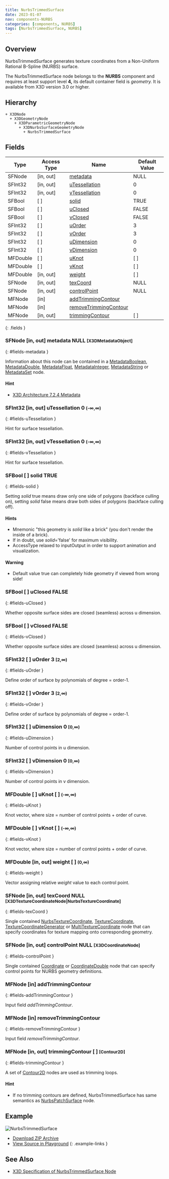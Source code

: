 ```yaml
---
title: NurbsTrimmedSurface
date: 2023-01-07
nav: components-NURBS
categories: [components, NURBS]
tags: [NurbsTrimmedSurface, NURBS]
---
```

<style>
.post h3 {
  word-spacing: 0.2em;
}
</style>

## Overview

NurbsTrimmedSurface generates texture coordinates from a Non-Uniform Rational B-Spline (NURBS) surface.

The NurbsTrimmedSurface node belongs to the **NURBS** component and requires at least support level **4,** its default container field is *geometry.* It is available from X3D version 3.0 or higher.

## Hierarchy

```
+ X3DNode
  + X3DGeometryNode
    + X3DParametricGeometryNode
      + X3DNurbsSurfaceGeometryNode
        + NurbsTrimmedSurface
```

## Fields

| Type | Access Type | Name | Default Value |
| ---- | ----------- | ---- | ------------- |
| SFNode | [in, out] | [metadata](#fields-metadata) | NULL  |
| SFInt32 | [in, out] | [uTessellation](#fields-uTessellation) | 0  |
| SFInt32 | [in, out] | [vTessellation](#fields-vTessellation) | 0  |
| SFBool | [ ] | [solid](#fields-solid) | TRUE |
| SFBool | [ ] | [uClosed](#fields-uClosed) | FALSE |
| SFBool | [ ] | [vClosed](#fields-vClosed) | FALSE |
| SFInt32 | [ ] | [uOrder](#fields-uOrder) | 3  |
| SFInt32 | [ ] | [vOrder](#fields-vOrder) | 3  |
| SFInt32 | [ ] | [uDimension](#fields-uDimension) | 0  |
| SFInt32 | [ ] | [vDimension](#fields-vDimension) | 0  |
| MFDouble | [ ] | [uKnot](#fields-uKnot) | [ ] |
| MFDouble | [ ] | [vKnot](#fields-vKnot) | [ ] |
| MFDouble | [in, out] | [weight](#fields-weight) | [ ] |
| SFNode | [in, out] | [texCoord](#fields-texCoord) | NULL  |
| SFNode | [in, out] | [controlPoint](#fields-controlPoint) | NULL  |
| MFNode | [in] | [addTrimmingContour](#fields-addTrimmingContour) |  |
| MFNode | [in] | [removeTrimmingContour](#fields-removeTrimmingContour) |  |
| MFNode | [in, out] | [trimmingContour](#fields-trimmingContour) | [ ] |
{: .fields }

### SFNode [in, out] **metadata** NULL <small>[X3DMetadataObject]</small>
{: #fields-metadata }

Information about this node can be contained in a [MetadataBoolean](/x_ite/components/core/metadataboolean/), [MetadataDouble](/x_ite/components/core/metadatadouble/), [MetadataFloat](/x_ite/components/core/metadatafloat/), [MetadataInteger](/x_ite/components/core/metadatainteger/), [MetadataString](/x_ite/components/core/metadatastring/) or [MetadataSet](/x_ite/components/core/metadataset/) node.

#### Hint

- [X3D Architecture 7.2.4 Metadata](https://www.web3d.org/specifications/X3Dv4/ISO-IEC19775-1v4-IS/Part01/components/core.html#Metadata)

### SFInt32 [in, out] **uTessellation** 0 <small>(-∞,∞)</small>
{: #fields-uTessellation }

Hint for surface tessellation.

### SFInt32 [in, out] **vTessellation** 0 <small>(-∞,∞)</small>
{: #fields-vTessellation }

Hint for surface tessellation.

### SFBool [ ] **solid** TRUE
{: #fields-solid }

Setting *solid* true means draw only one side of polygons (backface culling on), setting *solid* false means draw both sides of polygons (backface culling off).

#### Hints

- Mnemonic "this geometry is *solid* like a brick" (you don't render the inside of a brick).
- If in doubt, use *solid*='false' for maximum visibility.
- AccessType relaxed to inputOutput in order to support animation and visualization.

#### Warning

- Default value true can completely hide geometry if viewed from wrong side!

### SFBool [ ] **uClosed** FALSE
{: #fields-uClosed }

Whether opposite surface sides are closed (seamless) across u dimension.

### SFBool [ ] **vClosed** FALSE
{: #fields-vClosed }

Whether opposite surface sides are closed (seamless) across u dimension.

### SFInt32 [ ] **uOrder** 3 <small>[2,∞)</small>
{: #fields-uOrder }

Define order of surface by polynomials of degree = order-1.

### SFInt32 [ ] **vOrder** 3 <small>[2,∞)</small>
{: #fields-vOrder }

Define order of surface by polynomials of degree = order-1.

### SFInt32 [ ] **uDimension** 0 <small>[0,∞)</small>
{: #fields-uDimension }

Number of control points in u dimension.

### SFInt32 [ ] **vDimension** 0 <small>[0,∞)</small>
{: #fields-vDimension }

Number of control points in v dimension.

### MFDouble [ ] **uKnot** [ ] <small>(-∞,∞)</small>
{: #fields-uKnot }

Knot vector, where size = number of control points + order of curve.

### MFDouble [ ] **vKnot** [ ] <small>(-∞,∞)</small>
{: #fields-vKnot }

Knot vector, where size = number of control points + order of curve.

### MFDouble [in, out] **weight** [ ] <small>(0,∞)</small>
{: #fields-weight }

Vector assigning relative *weight* value to each control point.

### SFNode [in, out] **texCoord** NULL <small>[X3DTextureCoordinateNode|NurbsTextureCoordinate]</small>
{: #fields-texCoord }

Single contained [NurbsTextureCoordinate](/x_ite/components/nurbs/nurbstexturecoordinate/), [TextureCoordinate](/x_ite/components/texturing/texturecoordinate/), [TextureCoordinateGenerator](/x_ite/components/texturing/texturecoordinategenerator/) or [MultiTextureCoordinate](/x_ite/components/texturing/multitexturecoordinate/) node that can specify coordinates for texture mapping onto corresponding geometry.

### SFNode [in, out] **controlPoint** NULL <small>[X3DCoordinateNode]</small>
{: #fields-controlPoint }

Single contained [Coordinate](/x_ite/components/rendering/coordinate/) or [CoordinateDouble](/x_ite/components/rendering/coordinatedouble/) node that can specify control points for NURBS geometry definitions.

### MFNode [in] **addTrimmingContour**
{: #fields-addTrimmingContour }

Input field *addTrimmingContour*.

### MFNode [in] **removeTrimmingContour**
{: #fields-removeTrimmingContour }

Input field *removeTrimmingContour*.

### MFNode [in, out] **trimmingContour** [ ] <small>[Contour2D]</small>
{: #fields-trimmingContour }

A set of [Contour2D](/x_ite/components/nurbs/contour2d/) nodes are used as trimming loops.

#### Hint

- If no trimming contours are defined, NurbsTrimmedSurface has same semantics as [NurbsPatchSurface](/x_ite/components/nurbs/nurbspatchsurface/) node.

## Example

<x3d-canvas class="xr-button-br" src="https://create3000.github.io/media/examples/NURBS/NurbsTrimmedSurface/NurbsTrimmedSurface.x3d" contentScale="auto" update="auto">
  <img src="https://create3000.github.io/media/examples/NURBS/NurbsTrimmedSurface/screenshot.avif" alt="NurbsTrimmedSurface"/>
</x3d-canvas>

- [Download ZIP Archive](https://create3000.github.io/media/examples/NURBS/NurbsTrimmedSurface/NurbsTrimmedSurface.zip)
- [View Source in Playground](/x_ite/playground/?url=https://create3000.github.io/media/examples/NURBS/NurbsTrimmedSurface/NurbsTrimmedSurface.x3d)
{: .example-links }

## See Also

- [X3D Specification of NurbsTrimmedSurface Node](https://www.web3d.org/documents/specifications/19775-1/V4.0/Part01/components/nurbs.html#NurbsTrimmedSurface)
